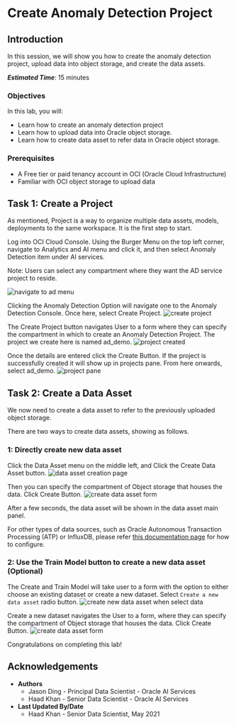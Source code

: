 #  Create Anomaly Detection Project

## Introduction

In this session, we will show you how to create the anomaly detection project, upload data into object storage, and create the data assets.

***Estimated Time***: 15 minutes

### Objectives

In this lab, you will:
- Learn how to create an anomaly detection project
- Learn how to upload data into Oracle object storage.
- Learn how to create data asset to refer data in Oracle object storage.

### Prerequisites

- A Free tier or paid tenancy account in OCI (Oracle Cloud Infrastructure)
- Familiar with OCI object storage to upload data

## Task 1: Create a Project

As mentioned, Project is a way to organize multiple data assets, models, deployments to the same workspace. It is the first step to start.

Log into OCI Cloud Console. Using the Burger Menu on the top left corner, navigate to Analytics and AI menu and click it, and then select Anomaly Detection item under AI services.

Note: Users can select any compartment where they want the AD service project to reside.

![navigate to ad menu](../images/1_navigate_to_ad_menu.png " ")

Clicking the Anomaly Detection Option will navigate one to the Anomaly Detection Console. Once here, select Create Project.
![create project](../images/2_create_project.png " ")

The Create Project button navigates User to a form where they can specify the compartment in which to create an Anomaly Detection Project. The project we create here is named ad_demo.
![project created](../images/3_project_created.png " ")

Once the details are entered click the Create Button. If the project is successfully created it will show up in projects pane. From here onwards, select ad_demo.
![project pane](../images/4_project_pane.png " ")

## Task 2: Create a Data Asset

We now need to create a data asset to refer to the previously uploaded object storage.

There are two ways to create data assets, showing as follows.

### 1: Directly create new data asset

Click the Data Asset menu on the middle left, and Click the Create Data Asset button.
![data asset creation page](../images/data-asset-1-create-directly-page.png " ")

Then you can specify the compartment of Object storage that houses the data. Click Create Button.
![create data asset form](../images/7_create_data_asset_form.png " ")

After a few seconds, the data asset will be shown in the data asset main panel.

For other types of data sources, such as Oracle Autonomous Transaction Processing (ATP) or InfluxDB, please refer [this documentation page](https://docs.oracle.com/en-us/iaas/anomaly/using/add-data-assets.htm#add-data-assets) for how to configure.

### 2: Use the Train Model button to create a new data asset (Optional)

The Create and Train Model will take user to a form with the option to either choose an existing dataset or create a new dataset. Select `Create a new data asset` radio button.
![create new data asset when select data](../images/6_specify_ocs.png " ")

Create a new dataset navigates the User to a form, where they can specify the compartment of Object storage that houses the data. Click Create Button.
![create data asset form](../images/7_create_data_asset_form.png " ")


Congratulations on completing this lab!

## Acknowledgements

* **Authors**
    * Jason Ding - Principal Data Scientist - Oracle AI Services
    * Haad Khan - Senior Data Scientist - Oracle AI Services
* **Last Updated By/Date**
    * Haad Khan - Senior Data Scientist, May 2021
